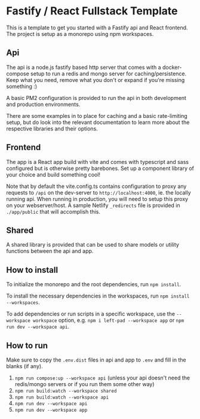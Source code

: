 # Fastify / React Fullstack Template

This is a template to get you started with a Fastify api and React frontend. The project is setup as a monorepo using npm workspaces.

## Api

The api is a node.js fastify based http server that comes with a docker-compose setup to run a redis and mongo server for caching/persistence. Keep what you need, remove what you don't or expand if you're missing something :)

A basic PM2 configuration is provided to run the api in both development and production environments.

There are some examples in to place for caching and a basic rate-limiting setup, but do look into the relevant documentation to learn more about the respective libraries and their options.

## Frontend

The app is a React app build with vite and comes with typescript and sass configured but is otherwise pretty barebones. Set up a component library of your choice and build something cool!

Note that by default the vite.config.ts contains configuration to proxy any requests to `/api` on the dev-server to `http://localhost:4000`, ie. the locally running api. When running in production, you will need to setup this proxy on your webserver/host. A sample Netlify `_redirects` file is provided in `./app/public` that will accomplish this.

## Shared

A shared library is provided that can be used to share models or utility functions between the api and app.

## How to install

To initialize the monorepo and the root dependencies, run `npm install`.

To install the necessary dependencies in the workspaces, run `npm install --workspaces`.

To add dependencies or run scripts in a specific workspace, use the `--workspace workspace` option, e.g. `npm i left-pad --workspace app` or `npm run dev --workspace api`.

## How to run

Make sure to copy the `.env.dist` files in api and app to `.env` and fill in the blanks (if any).

1. `npm run compose:up --workspace api` (unless your api doesn't need the redis/mongo servers or if you run them some other way)
2. `npm run build:watch --workspace shared`
3. `npm run build:watch --workspace api`
4. `npm run dev --workspace api`
5. `npm run dev --workspace app`
